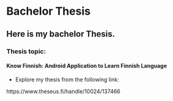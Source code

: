 # Bachelor Thesis

<h2>Here is my bachelor Thesis.</h2>
<h3>Thesis topic:</h3>

<h4>Know Finnish: Android Application to Learn Finnish Language</h4>

<ul>
<li>Explore my thesis from the following link:</li>
</ul>
https://www.theseus.fi/handle/10024/137466
